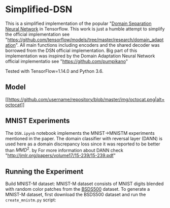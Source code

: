 # Simplified-DSN

This is a simplified implementation of the popular "[Domain Separation Neural Network](https://arxiv.org/abs/1608.06019) in Tensorflow. This work is just a humble attempt to simplify the official implementation see "https://github.com/tensorflow/models/tree/master/research/domain_adaptation". All main functions including encoders and the shared decoder was borrowed from the DSN official implementation. Big part of this implementation was inspired by the Domain Adaptation Neural Network official implementatio see "https://github.com/pumpikano"

Tested with TensorFlow=1.14.0 and Python 3.6.
## Model
[[https://github.com/username/repository/blob/master/img/octocat.png|alt=octocat]]

## MNIST Experiments

The `DSN.ipynb` notebook implements the MNIST->MNISTM experiments mentioned in the paper. The domain classifier with reversal layer (DANN) is used here as a domain discrepancy loss since it was reported to be better than $MMD^2$. by For more information about DANN check "http://jmlr.org/papers/volume17/15-239/15-239.pdf"

## Running the Experiment

Build MNIST-M dataset: MNIST-M dataset consists of MNIST digits blended with random color patches from the [BSDS500](http://www.eecs.berkeley.edu/Research/Projects/CS/vision/grouping/resources.html#bsds500) dataset. To generate a MNIST-M dataset, first download the BSDS500 dataset and run the `create_mnistm.py` script:



